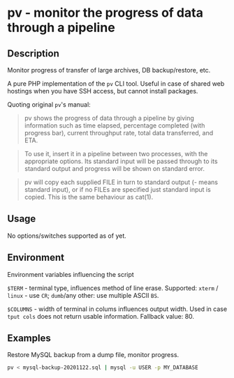 # pv - monitor the progress of data through a pipeline

## Description

Monitor progress of transfer of large archives, DB backup/restore, etc.

A pure PHP implementation of the `pv` CLI tool. Useful in case of shared web hostings when you have SSH access, but cannot install packages.

Quoting original `pv`'s manual:
>pv  shows  the  progress of data through a pipeline by giving information such as time elapsed,
>percentage completed (with progress bar),
>current throughput rate, total data transferred, and ETA.

>To use it, insert it in a pipeline between two processes, with the appropriate options.  Its standard input will be passed
>through to its standard output and progress will be shown on standard error.

>pv  will  copy  each  supplied FILE in turn to standard output (- means standard input), or if no FILEs are specified just
>standard input is copied. This is the same behaviour as cat(1).

## Usage

No options/switches supported as of yet.

## Environment

Environment variables influencing the script

`$TERM` - terminal type, influences method of line erase. Supported: `xterm` / `linux` - use `CR`; `dumb`/any other: use multiple ASCII `BS`.

`$COLUMNS` - width of terminal in colums influences output width. Used in case `tput cols` does not return usable information. Fallback value: 80.

## Examples

Restore MySQL backup from a dump file, monitor progress.

```bash
pv < mysql-backup-20201122.sql | mysql -u USER -p MY_DATABASE
```
